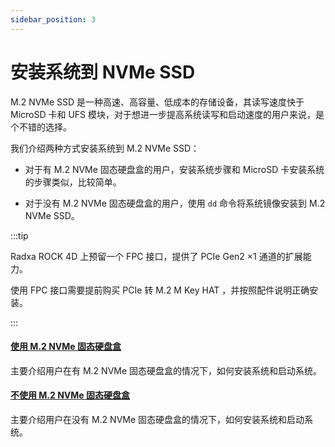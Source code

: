 ```yaml
---
sidebar_position: 3
---
```


# 安装系统到 NVMe SSD

M.2 NVMe SSD 是一种高速、高容量、低成本的存储设备，其读写速度快于 MicroSD 卡和 UFS 模块，对于想进一步提高系统读写和启动速度的用户来说，是个不错的选择。

我们介绍两种方式安装系统到 M.2 NVMe SSD：

- 对于有 M.2 NVMe 固态硬盘盒的用户，安装系统步骤和 MicroSD 卡安装系统的步骤类似，比较简单。

- 对于没有 M.2 NVMe 固态硬盘盒的用户，使用 `dd` 命令将系统镜像安装到 M.2 NVMe SSD。

:::tip

Radxa ROCK 4D 上预留一个 FPC 接口，提供了 PCIe Gen2 ×1 通道的扩展能力。

使用 FPC 接口需要提前购买 PCIe 转 M.2 M Key HAT ，并按照配件说明正确安装。

:::

#### [使用 M.2 NVMe 固态硬盘盒](/rock4/rock4d/getting-started/install-system/nvme-system/nvme_reader)

主要介绍用户在有 M.2 NVMe 固态硬盘盒的情况下，如何安装系统和启动系统。

#### [不使用 M.2 NVMe 固态硬盘盒](/rock4/rock4d/getting-started/install-system/nvme-system/no_nvme_reader)

主要介绍用户在没有 M.2 NVMe 固态硬盘盒的情况下，如何安装系统和启动系统。
